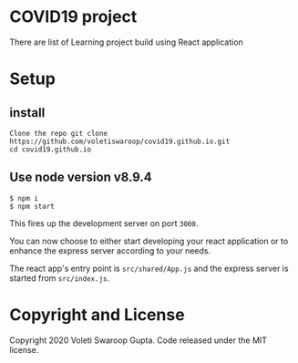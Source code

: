 # COVID19 project

There are list of Learning project build using React application

# Setup

## install

```
Clone the repo git clone https://github.com/voletiswaroop/covid19.github.io.git
cd covid19.github.io
```

## Use node version v8.9.4

```
$ npm i
$ npm start
```

This fires up the development server on port `3000`.

You can now choose to either start developing your react application or to enhance the express server according to your needs.

The react app's entry point is `src/shared/App.js` and the express server is started from `src/index.js`.

# Copyright and License

Copyright 2020 Voleti Swaroop Gupta. Code released under the MIT license.
